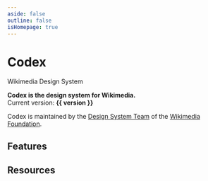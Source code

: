 ```yaml
---
aside: false
outline: false
isHomepage: true
---
```

<script setup>
import { CdxIcon, CdxButton, CdxCard } from '@wikimedia/codex';
import { cdxIconLogoWikimedia, cdxIconPalette, cdxIconPuzzle, cdxIconHeart, cdxIconFunction } from '@wikimedia/codex-icons';
import { version } from '../../codex/package.json';
import CdxDocsVersionBanner from '../src/components/version-banner/VersionBanner.vue';
</script>

<div class="cdx-docs-home">

<div class="cdx-docs-home__hero">
	<cdx-icon class="cdx-docs-home__hero__icon" :icon="cdxIconLogoWikimedia" />
	<h1 class="cdx-docs-home__hero__title">Codex</h1>
	<p class="cdx-docs-home__hero__tagline">Wikimedia Design System</p>
</div>

<cdx-docs-version-banner />

**Codex is the design system for Wikimedia.**<br>
Current version: **{{ version }}**

Codex is maintained by the [Design System Team](https://www.mediawiki.org/wiki/Design_System_Team)
of the [Wikimedia Foundation](https://wikimediafoundation.org/).

<div class="cdx-docs-home__resources">
	<cdx-card url="./using-codex/about.html">
		<template #title>Using Codex</template>
		<template #description>Learn how to use Codex to design and build user interfaces</template>
	</cdx-card>
	<cdx-card url="./contributing/overview.html">
		<template #title>Contributing guidelines</template>
		<template #description>Learn about how we work on Codex and how you can help</template>
	</cdx-card>
</div>

## Features

<div class="cdx-docs-home__features">
	<cdx-card url="./design-tokens/overview.html" :icon="cdxIconPalette">
		<template #title>Design tokens</template>
		<template #description>Write styles consistent with the Codex Design Style Guide for Wikimedia</template>
	</cdx-card>
	<cdx-card url="./components/overview.html" :icon="cdxIconPuzzle">
		<template #title>Components</template>
		<template #description>Build usable, accessible, translatable applications</template>
	</cdx-card>
	<cdx-card url="./icons/overview.html" :icon="cdxIconHeart">
		<template #title>Icons</template>
		<template #description>Access a collection of icons with language and directionality variants</template>
	</cdx-card>
	<cdx-card url="./composables/overview.html" :icon="cdxIconFunction">
		<template #title>Composables</template>
		<template #description>Re-use logic and apply common patterns from the Codex codebase</template>
	</cdx-card>
</div>

## Resources

<div class="cdx-docs-home__resources">
	<cdx-card url="https://www.figma.com/file/KoDuJMadWBXtsOtzGS4134/%E2%9D%96-Codex-components?node-id=1891%3A4420">
		<template #title>Figma kit</template>
		<template #description>View the Figma design specifications</template>
	</cdx-card>
	<cdx-card url="https://www.mediawiki.org/wiki/Codex">
		<template #title>Using Codex in MediaWiki</template>
		<template #description>Learn about using Codex within the MediaWiki platform</template>
	</cdx-card>
	<cdx-card url="https://gerrit.wikimedia.org/r/admin/repos/design/codex">
		<template #title>View code on Gerrit</template>
		<template #description>The canonical Codex codebase</template>
	</cdx-card>
	<cdx-card url="https://github.com/wikimedia/design-codex">
		<template #title>View code on GitHub</template>
		<template #description>A mirror of the Gerrit codebase on GitHub</template>
	</cdx-card>
</div>

</div>

<style lang="less">
@import ( reference ) '@wikimedia/codex-design-tokens/theme-wikimedia-ui.less';

@font-size-cdx-docs-title: 5em;

/* stylelint-disable selector-class-pattern */
.cdx-docs-home {
	.cdx-card {
		color: @color-base;

		&:hover {
			color: @color-base;
			text-decoration: @text-decoration-none;
		}
	}

	&__hero {
		background-color: @background-color-progressive;
		color: @color-inverted;
		// Equals 100% + ( 2 * negative margin per side ).
		width: calc( @size-full + ( @spacing-200 * 2 ) );
		margin-right: -@spacing-200;
		margin-bottom: @spacing-200;
		margin-left: -@spacing-200;
		padding: @spacing-200;

		&__icon {
			color: @color-inverted;
			// 5em equivalent to match the title.
			/* stylelint-disable scale-unlimited/declaration-strict-value */
			min-width: 80px;
			min-height: 80px;
			width: 5em;
			height: 5em;
			/* stylelint-enable scale-unlimited/declaration-strict-value */
			margin-bottom: @spacing-400;
		}

		// Need to put `.vp-doc` here to override the default VitePress heading styles.
		.vp-doc &__title {
			color: @color-inverted;
			font-family: @font-family-base;
			font-size: @font-size-cdx-docs-title;
			font-weight: @font-weight-bold;
			line-height: initial;
		}

		.vp-doc &__tagline {
			margin: 0 0 0 @spacing-50;
			font-family: @font-family-base;
			font-size: @font-size-xx-large;
		}
	}

	&__features {
		display: flex;
		flex-direction: column;
		row-gap: @spacing-50;
	}

	&__resources {
		display: flex;
		flex-wrap: wrap;
		gap: @spacing-50;
		margin-top: @spacing-200;

		/* stylelint-disable-next-line no-descending-specificity */
		.cdx-card {
			width: calc( @size-half - @spacing-25 );

			&:hover {
				text-decoration: @text-decoration-none;
			}
		}
	}
}
/* stylelint-enable selector-class-pattern */
</style>
